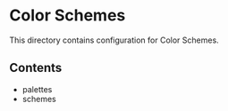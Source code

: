 # Color Schemes

This directory contains configuration for Color Schemes.

## Contents

- palettes
- schemes

